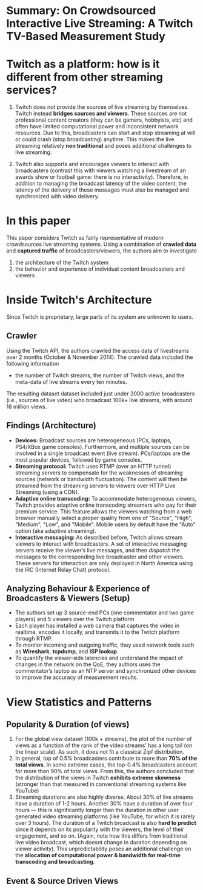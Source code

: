 # Summary: On Crowdsourced Interactive Live Streaming: A Twitch TV-Based Measurement Study

# Twitch as a platform: how is it different from other streaming services?

1) Twitch does not provide the sources of live streaming by themselves. Twitch instead **bridges sources and viewers**. These sources are not professional content creators (they can be gamers, hobbyists, etc) and often have limited computational power and inconsistent network resources. Due to this, broadcasters can start and stop streaming at will or could crash (stop broadcasting) anytime. This makes the live streaming relatively **non traditional** and poses additional challenges to live streaming.

2) Twitch also supports and encourages viewers to interact with broadcasters (contrast this with viewers watching a livestream of an awards show or football game: there is no interactivity). Therefore, in addition to managing the broadcast latency of the video content, the latency of the delivery of these messages must also be managed and synchronized with video delivery.

# In this paper

This paper considers Twitch as fairly representative of modern crowdsources live streaming systems. Using a combination of **crawled data** and **captured traffic** of broadcasters/viewers, the authors aim to investigate

1. the architecture of the Twitch system
2. the behavior and experience of individual content broadcasters and viewers

# Inside Twitch's Architecture

Since Twitch is proprietary, large parts of its system are unknown to users.

## **Crawler**

Using the Twitch API, the authors crawled the access data of livestreams over 2 months (October & November 2014). The crawled data included the following information

- the number of Twitch streams, the number of Twitch views, and the meta-data of live streams every ten minutes.

The resulting dataset dataset included just under 3000 active broadcasters (i.e., sources of live video) who broadcast 100k+ live streams, with around 18 million views. 

## **Findings (Architecture)**

- **Devices:** Broadcast sources are heterogeneous (PCs, laptops, PS4/XBox game consoles). Furthermore, and multiple sources can be involved in a single broadcast event (live stream). PCs/laptops are the most popular devices, followed by game consoles.
- **Streaming protocol:** Twitch uses RTMP (over an HTTP tunnel) streaming servers to compensate for the weaknesses of streaming sources (network or bandwidth fluctuation). The content will then be streamed from the streaming servers to viewers over HTTP Live Streaming (using a CDN).
- **Adaptive online transcoding:** To accommodate heterogeneous viewers, Twitch provides adaptive online transcoding streamers who pay for their premium service. This feature allows the viewers watching from a web browser manually select a proper quality from one of "Source", "High", "Medium", "Low", and "Mobile". Mobile users by default have the "Auto" option (aka adaptive streaming).
- **Interactive messaging:** As described before, Twitch allows stream viewers to interact with broadcasters. A set of interactive messaging servers receive the viewer’s live messages, and then *dispatch* the messages to the corresponding live broadcaster and other viewers. These servers for interaction are only deployed in North America using the IRC (Internet Relay Chat) protocol.

## **Analyzing Behaviour & Experience of Broadcasters & Viewers (Setup)**

- The authors set up 3 source-end PCs (one commentator and two game players) and 5 viewers over the Twitch platform
- Each player has installed a web camera that captures the video in realtime, encodes it locally, and transmits it to the Twitch platform through RTMP.
- To monitor incoming and outgoing traffic, they used network tools such as **Wireshark**, **tcpdump**, and **ISP lookup**.
- To quantify the viewer-side latencies and understand the impact of changes in the network on the QoE, they authors uses the commentator’s laptop as an NTP server and synchronized other devices to improve the accuracy of measurement results.

# View Statistics and Patterns

## Popularity & Duration (of views)

1. For the global view dataset (100k + streams), the plot of the number of views as a function of the rank of the video streams’ has a long tail (on the linear scale). As such, it does not fit a classical Zipf distribution.
2. In general, top of 0.5% broadcasters contribute to more than **70% of the total views**. In some extreme cases, the top-0.4% broadcasters account for more than 90% of total views. From this, the authors concluded that the distribution of the views in Twitch **exhibits extreme skewness** (stronger than that measured in conventional streaming systems like YouTube)
3. Streaming durations are also highly diverse. About 30% of live streams have a duration of 1-2 hours. Another 30% have a duration of over four hours — this is significantly longer than the duration in other user generated video streaming platforms (like YouTube, for which it is rarely over 3 hours). The duration of a Twitch broadcast is also **hard to predict** since it depends on its popularity with the viewers, the level of their engagement, and so on. (Again, note how this differs from traditional live video broadcast, which doesnt change in duration depending on viewer activity). This unpredictability poses an additional challenge on the **allocation of computational power & bandwidth for real-time transcoding and broadcasting**.

## Event & Source Driven Views
